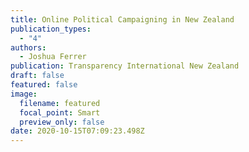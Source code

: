 ```yaml
---
title: Online Political Campaigning in New Zealand
publication_types:
  - "4"
authors:
  - Joshua Ferrer
publication: Transparency International New Zealand
draft: false
featured: false
image:
  filename: featured
  focal_point: Smart
  preview_only: false
date: 2020-10-15T07:09:23.498Z
---
```

